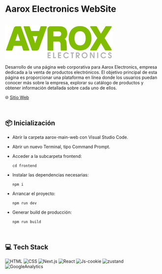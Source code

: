 # Aarox Electronics WebSite

<br/>

<img src="./src/app/assets/images/logo.svg" width="350px"/>

<br/>

Desarrollo de una página web corporativa para Aarox Electronics, empresa dedicada a la venta de productos electrónicos. El objetivo principal de esta página es proporcionar una plataforma en línea donde los usuarios puedan conocer más sobre la empresa, explorar su catálogo de productos y obtener información detallada sobre cada uno de ellos.

🌐 [Sitio Web](https://www.aaroxelectronics.es/)

<br/>

## 📦 Inicialización

* Abrir la carpeta aarox-main-web con Visual Studio Code.

* Abrir un nuevo Terminal, tipo Command Prompt.

* Acceder a la subcarpeta frontend:

    ```
    cd frontend
    ```
* Instalar las dependencias necesarias:

    ```
    npm i
    ```
* Arrancar el proyecto:
  
    ```
    npm run dev
    ```
* Generar build de producción:
  
    ```
    npm run build
    ```

<br/>

## 💻 Tech Stack
![HTML](https://img.shields.io/badge/HTML5-E34F26.svg?style=for-the-badge&logo=HTML5&logoColor=white)
![CSS](https://img.shields.io/badge/CSS3-1572B6.svg?style=for-the-badge&logo=CSS3&logoColor=white)
![Next.js](https://img.shields.io/badge/Next.js-000000.svg?style=for-the-badge&logo=nextdotjs&logoColor=white)
![React](https://img.shields.io/badge/React-61DAFB.svg?style=for-the-badge&logo=React&logoColor=black)
![Js-cookie](https://img.shields.io/badge/js%20Cookie-D4AA00.svg?style=for-the-badge&logo=Cookiecutter&logoColor=white)
![zustand](https://img.shields.io/badge/Zustand-CC2936.svg?style=for-the-badge&logo=Zotero&logoColor=white)
![GoogleAnalytics](https://img.shields.io/badge/Google%20Analytics-E37400.svg?style=for-the-badge&logo=Google-Analytics&logoColor=white)